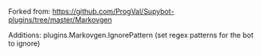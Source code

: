 Forked from: https://github.com/ProgVal/Supybot-plugins/tree/master/Markovgen

Additions:
plugins.Markovgen.IgnorePattern (set regex patterns for the bot to ignore)
